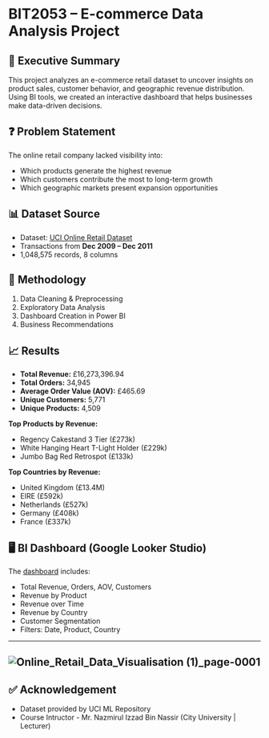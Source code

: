 # BIT2053 – E-commerce Data Analysis Project

## 📖 Executive Summary
This project analyzes an e-commerce retail dataset to uncover insights on product sales, customer behavior, and geographic revenue distribution. Using BI tools, we created an interactive dashboard that helps businesses make data-driven decisions.

## ❓ Problem Statement
The online retail company lacked visibility into:
- Which products generate the highest revenue
- Which customers contribute the most to long-term growth
- Which geographic markets present expansion opportunities

## 📊 Dataset Source
- Dataset: [UCI Online Retail Dataset](https://archive.ics.uci.edu/dataset/502/online+retail+ii)  
- Transactions from **Dec 2009 – Dec 2011**  
- 1,048,575 records, 8 columns  

## 🔧 Methodology
1. Data Cleaning & Preprocessing
2. Exploratory Data Analysis
3. Dashboard Creation in Power BI
4. Business Recommendations

## 📈 Results
- **Total Revenue:** £16,273,396.94  
- **Total Orders:** 34,945  
- **Average Order Value (AOV):** £465.69  
- **Unique Customers:** 5,771  
- **Unique Products:** 4,509  

**Top Products by Revenue:**
- Regency Cakestand 3 Tier (£273k)  
- White Hanging Heart T-Light Holder (£229k)  
- Jumbo Bag Red Retrospot (£133k)  

**Top Countries by Revenue:**
- United Kingdom (£13.4M)  
- EIRE (£592k)  
- Netherlands (£527k)  
- Germany (£408k)  
- France (£337k)

## 🖥 BI Dashboard (Google Looker Studio)
The [dashboard](https://lookerstudio.google.com/reporting/8c5247b9-81f9-4fbe-8b56-b465fec781c3) includes:
- Total Revenue, Orders, AOV, Customers
- Revenue by Product
- Revenue over Time
- Revenue by Country
- Customer Segmentation
- Filters: Date, Product, Country

-----
![Online_Retail_Data_Visualisation (1)_page-0001](https://github.com/user-attachments/assets/e4ca5aee-bfd8-421b-b076-9ed5457ca420)
-----

## ✅ Acknowledgement
- Dataset provided by UCI ML Repository  
- Course Intructor - Mr. Nazmirul Izzad Bin Nassir (City University | Lecturer)
